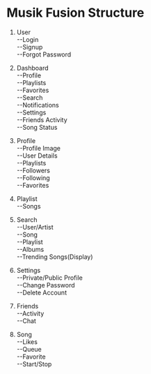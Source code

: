 # Musik Fusion Structure

1. User   
    --Login   
    --Signup   
    --Forgot Password    

2. Dashboard   
    --Profile   
    --Playlists   
    --Favorites   
    --Search   
    --Notifications   
    --Settings   
    --Friends Activity   
    --Song Status   

3. Profile   
    --Profile Image   
    --User Details   
    --Playlists   
    --Followers   
    --Following   
    --Favorites   

4. Playlist   
    --Songs   

5. Search   
    --User/Artist   
    --Song   
    --Playlist   
    --Albums   
    --Trending Songs(Display)   

6. Settings   
    --Private/Public Profile     
    --Change Password   
    --Delete Account   

7. Friends   
    --Activity   
    --Chat   

8. Song   
    --Likes   
    --Queue   
    --Favorite   
    --Start/Stop   

